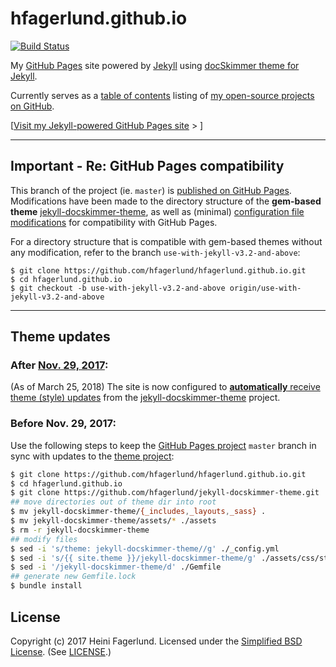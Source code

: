 # hfagerlund.github.io

[![Build Status](https://travis-ci.org/hfagerlund/hfagerlund.github.io.svg?branch=master)](https://travis-ci.org/hfagerlund/hfagerlund.github.io)

My [GitHub Pages](https://pages.github.com/) site powered by [Jekyll](https://jekyllrb.com/) using [docSkimmer theme for Jekyll](https://github.com/hfagerlund/jekyll-docskimmer-theme).

Currently serves as a [table of contents](https://hfagerlund.github.io/) listing of [my open-source projects on GitHub](https://github.com/hfagerlund/).

[[Visit my Jekyll-powered GitHub Pages site](https://hfagerlund.github.io/) > ]

---
## Important - Re: GitHub Pages compatibility

This branch of the project (ie. `master`) is [published on GitHub Pages](https://hfagerlund.github.io/). Modifications have been made to the directory structure of the **gem-based theme** [jekyll-docskimmer-theme](https://github.com/hfagerlund/jekyll-docskimmer-theme), as well as (minimal) [configuration file modifications](https://github.com/hfagerlund/hfagerlund.github.io#theme-updates) for compatibility with GitHub Pages.

For a directory structure that is compatible with gem-based themes without any modification, refer to the branch `use-with-jekyll-v3.2-and-above`:

```
$ git clone https://github.com/hfagerlund/hfagerlund.github.io.git
$ cd hfagerlund.github.io
$ git checkout -b use-with-jekyll-v3.2-and-above origin/use-with-jekyll-v3.2-and-above
```

---

## Theme updates

### After [Nov. 29, 2017](https://blog.github.com/2017-11-29-use-any-theme-with-github-pages/):
(As of March 25, 2018) The site is now configured to [**automatically** receive theme (style) updates](https://blog.github.com/2017-11-29-use-any-theme-with-github-pages/) from the [jekyll-docskimmer-theme](https://github.com/hfagerlund/jekyll-docskimmer-theme) project.

### Before Nov. 29, 2017:
Use the following steps to keep the [GitHub Pages project](https://github.com/hfagerlund/hfagerlund.github.io) `master` branch in sync with updates to the [theme project](https://github.com/hfagerlund/jekyll-docskimmer-theme):

```bash
$ git clone https://github.com/hfagerlund/hfagerlund.github.io.git
$ cd hfagerlund.github.io
$ git clone https://github.com/hfagerlund/jekyll-docskimmer-theme.git
## move directories out of theme dir into root
$ mv jekyll-docskimmer-theme/{_includes,_layouts,_sass} .
$ mv jekyll-docskimmer-theme/assets/* ./assets
$ rm -r jekyll-docskimmer-theme
## modify files
$ sed -i 's/theme: jekyll-docskimmer-theme//g' ./_config.yml
$ sed -i 's/{{ site.theme }}/jekyll-docskimmer-theme/g' ./assets/css/style.scss
$ sed -i '/jekyll-docskimmer-theme/d' ./Gemfile
## generate new Gemfile.lock
$ bundle install

```

## License

Copyright (c) 2017 Heini Fagerlund. Licensed under the [Simplified BSD License](https://opensource.org/licenses/BSD-2-Clause).
(See [LICENSE](https://github.com/hfagerlund/hfagerlund.github.io/blob/master/LICENSE).)
